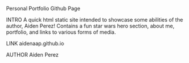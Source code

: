 Personal Portfolio Github Page

INTRO
A quick html static site intended to showcase some abilities of the author, Aiden Perez!
Contains a fun star wars hero section, about me, portfolio, and links to various forms of media.

LINK
aidenaap.github.io

AUTHOR
Aiden Perez
